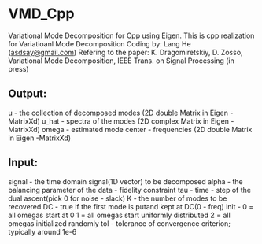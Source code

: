 # VMD_Cpp

Variational Mode Decomposition for Cpp using Eigen.
This is cpp realization for Variatioanl Mode Decomposition
Coding by: Lang He (asdsay@gmail.com)
Refering to the paper:
K. Dragomiretskiy, D. Zosso, Variational Mode Decomposition, IEEE Trans. on Signal Processing (in press) 



##  Output:

u - the collection of decomposed modes (2D double Matrix in Eigen -MatrixXd)
u_hat - spectra of the modes (2D complex<double> Matrix in Eigen -MatrixXd)
omega - estimated mode center - frequencies (2D double Matrix in Eigen -MatrixXd)

##  Input:

signal - the time domain signal(1D vector<double>) to be decomposed
alpha - the balancing parameter of the data - fidelity constraint
tau - time - step of the dual ascent(pick 0 for noise - slack)
K - the number of modes to be recovered
DC - true if the first mode is putand kept at DC(0 - freq)
init - 0 = all omegas start at 0
         1 = all omegas start uniformly distributed
         2 = all omegas initialized randomly
tol - tolerance of convergence criterion; typically around 1e-6

